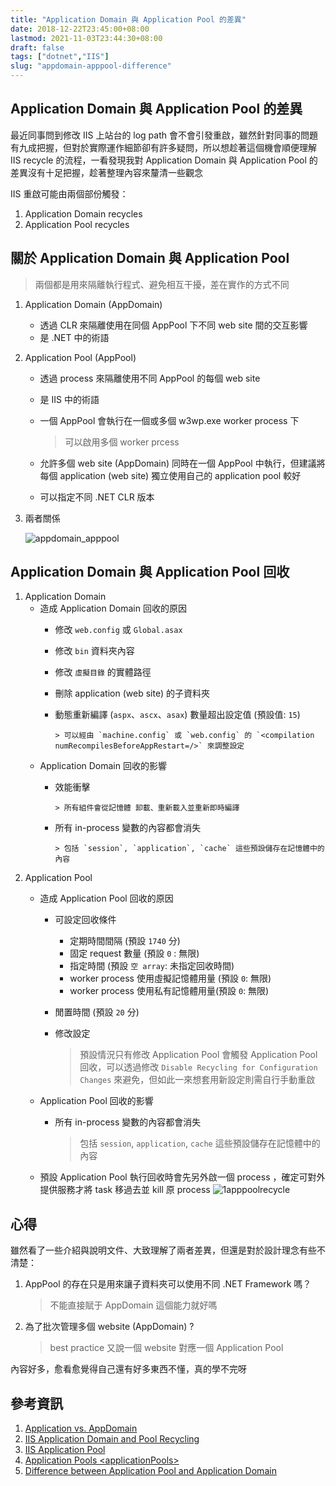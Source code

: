 ```yaml
---
title: "Application Domain 與 Application Pool 的差異"
date: 2018-12-22T23:45:00+08:00
lastmod: 2021-11-03T23:44:30+08:00
draft: false
tags: ["dotnet","IIS"]
slug: "appdomain-apppool-difference"
---
```

## Application Domain 與 Application Pool 的差異

最近同事問到修改 IIS 上站台的 log path 會不會引發重啟，雖然針對同事的問題有九成把握，但對於實際運作細節卻有許多疑問，所以想趁著這個機會順便理解 IIS recycle 的流程，一看發現我對 Application Domain 與 Application Pool 的差異沒有十足把握，趁著整理內容來釐清一些觀念

IIS 重啟可能由兩個部份觸發：

1. Application Domain recycles
2. Application Pool recycles

## 關於 Application Domain 與 Application Pool

> 兩個都是用來隔離執行程式、避免相互干擾，差在實作的方式不同

1. Application Domain (AppDomain)
   - 透過 CLR 來隔離使用在同個 AppPool 下不同 web site 間的交互影響
   - 是 .NET 中的術語

2. Application Pool (AppPool)
   - 透過 process 來隔離使用不同 AppPool 的每個 web site
   - 是 IIS 中的術語
   - 一個 AppPool 會執行在一個或多個 w3wp.exe worker process 下

        > 可以啟用多個 worker prcess
   - 允許多個 web site (AppDomain) 同時在一個 AppPool 中執行，但建議將每個 application (web site) 獨立使用自己的 application pool 較好
   - 可以指定不同 .NET CLR 版本
3. 兩者關係

    ![appdomain_apppool](https://user-images.githubusercontent.com/3851540/50376494-45cd3880-0648-11e9-8fb3-d1cb5a43b6fd.png)

## Application Domain 與 Application Pool 回收

1. Application Domain
    - 造成 Application Domain 回收的原因
      - 修改 `web.config` 或 `Global.asax`
      - 修改 `bin` 資料夾內容
      - 修改 `虛擬目錄` 的實體路徑
      - 刪除 application (web site) 的子資料夾
      - 動態重新編譯 (`aspx`、`ascx`、`asax`) 數量超出設定值 (預設值: `15`)

            > 可以經由 `machine.config` 或 `web.config` 的 `<compilation numRecompilesBeforeAppRestart=/>` 來調整設定
    - Application Domain 回收的影響
      - 效能衝擊

            > 所有組件會從記憶體 卸載、重新載入並重新即時編譯
      - 所有 in-process 變數的內容都會消失

            > 包括 `session`, `application`, `cache` 這些預設儲存在記憶體中的內容

2. Application Pool
    - 造成 Application Pool 回收的原因
        - 可設定回收條件
            - 定期時間間隔 (預設 `1740` 分)
            - 固定 request 數量 (預設 `0` : 無限)
            - 指定時間 (預設 `空 array`: 未指定回收時間)
            - worker process 使用虛擬記憶體用量 (預設 `0`: 無限)
            - worker process 使用私有記憶體用量(預設 `0`: 無限)
        - 閒置時間 (預設 `20` 分)
        - 修改設定

            > 預設情況只有修改 Application Pool 會觸發 Application Pool 回收，可以透過修改 `Disable Recycling for Configuration Changes` 來避免，但如此一來想套用新設定則需自行手動重啟

    - Application Pool 回收的影響
        - 所有 in-process 變數的內容都會消失

            > 包括 `session`, `application`, `cache` 這些預設儲存在記憶體中的內容

    - 預設 Application Pool 執行回收時會先另外啟一個 process ，確定可對外提供服務才將 task 移過去並 kill 原 process
        ![1apppoolrecycle](https://user-images.githubusercontent.com/3851540/50376505-609fad00-0648-11e9-8cbc-aa394485a9fe.gif)

## 心得

雖然看了一些介紹與說明文件、大致理解了兩者差異，但還是對於設計理念有些不清楚：

1. AppPool 的存在只是用來讓子資料夾可以使用不同 .NET Framework 嗎？

    > 不能直接賦于 AppDomain 這個能力就好嗎
2. 為了批次管理多個 website (AppDomain) ?

    > best practice 又說一個 website 對應一個 Application Pool

內容好多，愈看愈覺得自己還有好多東西不懂，真的學不完呀

## 參考資訊

1. [Application vs. AppDomain](https://weblogs.asp.net/owscott/application-vs-appdomain)
2. [IIS Application Domain and Pool Recycling](https://www.treeloop.com/blog/iis-application-domain-and-pool-recycling)
3. [IIS Application Pool](https://docs.microsoft.com/en-us/previous-versions/windows/it-pro/windows-server-2008-R2-and-2008/cc735247%28v=ws.10%29?WT.mc_id=DOP-MVP-5002594)
4. [Application Pools \<applicationPools>](https://docs.microsoft.com/en-us/iis/configuration/system.applicationhost/applicationpools?WT.mc_id=DOP-MVP-5002594)
5. [Difference between Application Pool and Application Domain](https://social.msdn.microsoft.com/Forums/vstudio/en-US/fd865e35-a2ee-41b8-b112-5913f15c96f2/difference-between-application-pool-and-application-domain?forum=clr)
